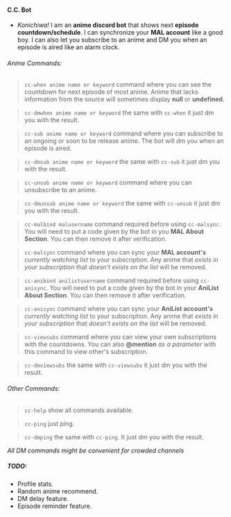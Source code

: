 #### C.C. Bot

- _Konichiwa!_ I am an **anime discord bot** that shows next **episode countdown/schedule**. I can synchronize your **MAL account** like a good boy. I can also let you subscribe to an anime and DM you when an episode is aired like an alarm clock.

###### _Anime Commands:_

> `cc-when anime name or keyword` command where you can see the countdown for next episode of most anime. Anime that lacks information from the source will sometimes display **null** or **undefined**.

> `cc-dmwhen anime name or keyword` the same with `cc-when` it just dm you with the result.

> `cc-sub anime name or keyword` command where you can subscribe to an ongoing or soon to be release anime. The bot will dm you when an episode is aired.

> `cc-dmsub anime name or keyword` the same with `cc-sub` it just dm you with the result.

> `cc-unsub anime name or keyword` command where you can unsubscribe to an anime.

> `cc-dmunsub anime name or keyword` the same with `cc-unsub` it just dm you with the result.

> `cc-malbind malusername` command required before using `cc-malsync`. You will need to put a code given by the bot in you **MAL About Section**. You can then remove it after verification.

> `cc-malsync` command where you can sync your **MAL account's** _currently watching list_ to your subscription. Any anime that _exists in your subscription_ that _doesn't exists on the list_ will be removed.

> `cc-anibind anilistusername` command required before using `cc-anisync`. You will need to put a code given by the bot in your **AniList About Section**. You can then remove it after verification.

> `cc-anisync` command where you can sync your **AniList account's** _currently watching list_ to your subscription. Any anime that _exists in your subscription_ that _doesn't exists on the list_ will be removed.

> `cc-viewsubs` command where you can view your own subscriptions with the countdowns. You can also **@mention** _as a parameter_ with this command to view other's subscription.

> `cc-dmviewsubs` the same with `cc-viewsubs` it just dm you with the result.

###### _Other Commands:_

> `cc-help` show all commands available.

> `cc-ping` just ping.

> `cc-dmping` the same with `cc-ping`. It just dm you with the result.

_All DM commands might be convenient for crowded channels_

##### TODO:

- Profile stats.
- Random anime recommend.
- DM delay feature.
- Episode reminder feature.
